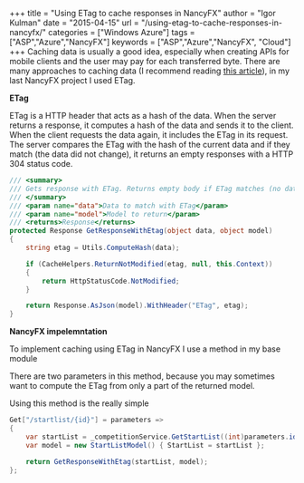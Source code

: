+++
title = "Using ETag to cache responses in NancyFX"
author = "Igor Kulman"
date = "2015-04-15"
url = "/using-etag-to-cache-responses-in-nancyfx/"
categories = ["Windows Azure"]
tags = ["ASP","Azure","NancyFX"]
keywords = ["ASP","Azure","NancyFX", "Cloud"]
+++
Caching data is usually a good idea, especially when creating APIs for mobile clients and the user may pay for each transferred byte. There are many approaches to caching data (I recommend reading [this article][1]), in my last NancyFX project I used ETag.

**ETag**

ETag is a HTTP header that acts as a hash of the data. When the server returns a response, it computes a hash of the data and sends it to the client. When the client requests the data again, it includes the ETag in its request. The server compares the ETag with the hash of the current data and if they match (the data did not change), it returns an empty responses with a HTTP 304 status code.

<!--more-->

```csharp
/// <summary>
/// Gets response with ETag. Returns empty body if ETag matches (no data changes)
/// </summary>
/// <param name="data">Data to match with ETag</param>
/// <param name="model">Model to return</param>
/// <returns>Response</returns>
protected Response GetResponseWithEtag(object data, object model)
{
    string etag = Utils.ComputeHash(data);

    if (CacheHelpers.ReturnNotModified(etag, null, this.Context))
    {
        return HttpStatusCode.NotModified;
    }

    return Response.AsJson(model).WithHeader("ETag", etag);
}
```

**NancyFX impelemntation**

To implement caching using ETag in NancyFX I use a method in my base module

There are two parameters in this method, because you may sometimes want to compute the ETag from only a part of the returned model. 

Using this method is the really simple

```csharp
Get["/startlist/{id}"] = parameters =>
{
    var startList = _competitionService.GetStartList((int)parameters.id);
    var model = new StartListModel() { StartList = startList };

    return GetResponseWithEtag(startList, model);
};
```

 [1]: http://frontendplay.com/2013/05/22/http-caching-demystified/
